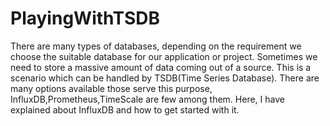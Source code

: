 # PlayingWithTSDB
There are many types of databases, depending on the requirement we choose the suitable database for our application or project. Sometimes we need to store a massive amount of data coming out of a source. This is a scenario which can be handled by TSDB(Time Series Database). There are many options available those serve this purpose, InfluxDB,Prometheus,TimeScale are few among them. Here, I have explained about InfluxDB and how to get started with it.
